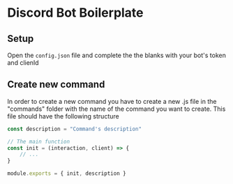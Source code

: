 # Discord Bot Boilerplate

## Setup

Open the <code>config.json</code> file and complete the the blanks with your bot's token and clienId

## Create new command

In order to create a new command you have to create a new .js file in the "commands" folder with the name of the command you want to create. This file should have the following structure

```js
const description = "Command's description"

// The main function
const init = (interaction, client) => {
    // ...
}

module.exports = { init, description }
```
